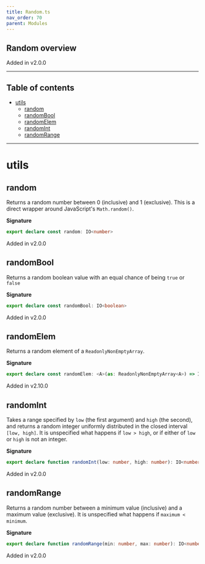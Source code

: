 ```yaml
---
title: Random.ts
nav_order: 70
parent: Modules
---
```


## Random overview

Added in v2.0.0

---

<h2 class="text-delta">Table of contents</h2>

- [utils](#utils)
  - [random](#random)
  - [randomBool](#randombool)
  - [randomElem](#randomelem)
  - [randomInt](#randomint)
  - [randomRange](#randomrange)

---

# utils

## random

Returns a random number between 0 (inclusive) and 1 (exclusive). This is a direct wrapper around JavaScript's
`Math.random()`.

**Signature**

```ts
export declare const random: IO<number>
```

Added in v2.0.0

## randomBool

Returns a random boolean value with an equal chance of being `true` or `false`

**Signature**

```ts
export declare const randomBool: IO<boolean>
```

Added in v2.0.0

## randomElem

Returns a random element of a `ReadonlyNonEmptyArray`.

**Signature**

```ts
export declare const randomElem: <A>(as: ReadonlyNonEmptyArray<A>) => IO<A>
```

Added in v2.10.0

## randomInt

Takes a range specified by `low` (the first argument) and `high` (the second), and returns a random integer uniformly
distributed in the closed interval `[low, high]`. It is unspecified what happens if `low > high`, or if either of
`low` or `high` is not an integer.

**Signature**

```ts
export declare function randomInt(low: number, high: number): IO<number>
```

Added in v2.0.0

## randomRange

Returns a random number between a minimum value (inclusive) and a maximum value (exclusive). It is unspecified what
happens if `maximum < minimum`.

**Signature**

```ts
export declare function randomRange(min: number, max: number): IO<number>
```

Added in v2.0.0
